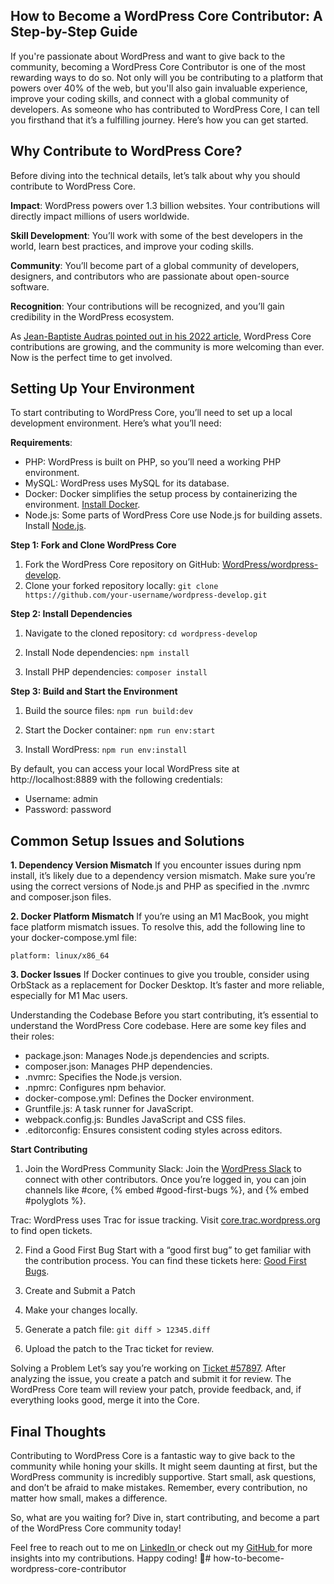 ## **How to Become a WordPress Core Contributor: A Step-by-Step Guide**


If you're passionate about WordPress and want to give back to the community, becoming a WordPress Core Contributor is one of the most rewarding ways to do so. Not only will you be contributing to a platform that powers over 40% of the web, but you'll also gain invaluable experience, improve your coding skills, and connect with a global community of developers. As someone who has contributed to WordPress Core, I can tell you firsthand that it’s a fulfilling journey. Here’s how you can get started.

## **Why Contribute to WordPress Core?**
Before diving into the technical details, let’s talk about why you should contribute to WordPress Core.

**Impact**: WordPress powers over 1.3 billion websites. Your contributions will directly impact millions of users worldwide.

**Skill Development**: You’ll work with some of the best developers in the world, learn best practices, and improve your coding skills.

**Community**: You’ll become part of a global community of developers, designers, and contributors who are passionate about open-source software.

**Recognition**: Your contributions will be recognized, and you’ll gain credibility in the WordPress ecosystem.

As [Jean-Baptiste Audras pointed out in his 2022 article](https://jeanbaptisteaudras.com/en/2022/05/wp-6-0-arturo-contribution-stats/), WordPress Core contributions are growing, and the community is more welcoming than ever. Now is the perfect time to get involved.

## **Setting Up Your Environment**
To start contributing to WordPress Core, you’ll need to set up a local development environment. Here’s what you’ll need:

**Requirements**:

- PHP: WordPress is built on PHP, so you’ll need a working PHP environment.
- MySQL: WordPress uses MySQL for its database.
- Docker: Docker simplifies the setup process by containerizing the environment. [Install Docker](https://docs.docker.com/desktop/setup/install/mac-install/).
- Node.js: Some parts of WordPress Core use Node.js for building assets. Install [Node.js](https://nodejs.org/en/).

**Step 1: Fork and Clone WordPress Core**

1. Fork the WordPress Core repository on GitHub: [WordPress/wordpress-develop](https://github.com/WordPress/wordpress-develop).
2. Clone your forked repository locally:
 `git clone https://github.com/your-username/wordpress-develop.git`

**Step 2: Install Dependencies**

1. Navigate to the cloned repository:
 `cd wordpress-develop`
 
2. Install Node dependencies:
 `npm install`

3. Install PHP dependencies:
 `composer install`

**Step 3: Build and Start the Environment**
1. Build the source files:
`npm run build:dev`

2. Start the Docker container:
`npm run env:start`

3. Install WordPress:
`npm run env:install`

By default, you can access your local WordPress site at http://localhost:8889 with the following credentials:

- Username: admin
- Password: password

## **Common Setup Issues and Solutions**

**1. Dependency Version Mismatch**
If you encounter issues during npm install, it’s likely due to a dependency version mismatch. Make sure you’re using the correct versions of Node.js and PHP as specified in the .nvmrc and composer.json files.

**2. Docker Platform Mismatch**
If you’re using an M1 MacBook, you might face platform mismatch issues. To resolve this, add the following line to your docker-compose.yml file:

`platform: linux/x86_64`

**3. Docker Issues**
If Docker continues to give you trouble, consider using OrbStack as a replacement for Docker Desktop. It’s faster and more reliable, especially for M1 Mac users.

Understanding the Codebase
Before you start contributing, it’s essential to understand the WordPress Core codebase. Here are some key files and their roles:

- package.json: Manages Node.js dependencies and scripts.
- composer.json: Manages PHP dependencies.
- .nvmrc: Specifies the Node.js version.
- .npmrc: Configures npm behavior.
- docker-compose.yml: Defines the Docker environment.
- Gruntfile.js: A task runner for JavaScript.
- webpack.config.js: Bundles JavaScript and CSS files.
- .editorconfig: Ensures consistent coding styles across editors.

**Start Contributing**

1. Join the WordPress Community
Slack: Join the [WordPress Slack](https://make.wordpress.org/chat/) to connect with other contributors. Once you’re logged in, you can join channels like #core, {% embed #good-first-bugs %}, and {% embed #polyglots %}.

Trac: WordPress uses Trac for issue tracking. Visit [core.trac.wordpress.org](https://core.trac.wordpress.org/) to find open tickets.

2. Find a Good First Bug
Start with a “good first bug” to get familiar with the contribution process. You can find these tickets here: [Good First Bugs](https://core.trac.wordpress.org/tickets/good-first-bugs).

3. Create and Submit a Patch

1. Make your changes locally.
2. Generate a patch file:
 `git diff > 12345.diff`
3. Upload the patch to the Trac ticket for review.

Solving a Problem
Let’s say you’re working on [Ticket #57897](https://core.trac.wordpress.org/ticket/57897). After analyzing the issue, you create a patch and submit it for review. The WordPress Core team will review your patch, provide feedback, and, if everything looks good, merge it into the Core.

## **Final Thoughts**
Contributing to WordPress Core is a fantastic way to give back to the community while honing your skills. It might seem daunting at first, but the WordPress community is incredibly supportive. Start small, ask questions, and don’t be afraid to make mistakes. Remember, every contribution, no matter how small, makes a difference.

So, what are you waiting for? Dive in, start contributing, and become a part of the WordPress Core community today!

Feel free to reach out to me on [LinkedIn ](https://www.linkedin.com/in/its-tanjim-chowdhury/)or check out my [GitHub ](https://github.com/tanjimTC)for more insights into my contributions. Happy coding! 🚀# how-to-become-wordpress-core-contributor
